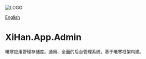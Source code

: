 ![LOGO](./assets/LOGO.png)

[English](README.md)

# XiHan.App.Admin

曦寒应用管理存储库。通用、全面的后台管理系统，基于曦寒框架构建。
